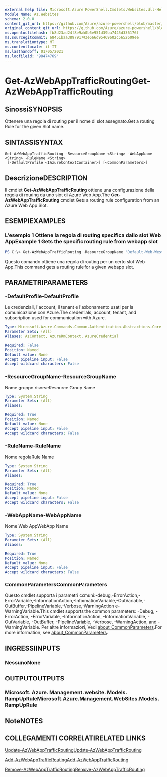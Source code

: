 ```yaml
---
external help file: Microsoft.Azure.PowerShell.Cmdlets.Websites.dll-Help.xml
Module Name: Az.Websites
schema: 2.0.0
content_git_url: https://github.com/Azure/azure-powershell/blob/master/src/Websites/Websites/help/Get-AzWebAppTrafficRouting.md
original_content_git_url: https://github.com/Azure/azure-powershell/blob/master/src/Websites/Websites/help/Get-AzWebAppTrafficRouting.md
ms.openlocfilehash: fb8d23ad24f8e9ab0b6e951d39ba7445d336176f
ms.sourcegitcommit: 68451baa389791703e666d95469602c5652609ee
ms.translationtype: MT
ms.contentlocale: it-IT
ms.lasthandoff: 01/05/2021
ms.locfileid: "98474769"
---
```

# <span data-ttu-id="5da97-101">Get-AzWebAppTrafficRouting</span><span class="sxs-lookup"><span data-stu-id="5da97-101">Get-AzWebAppTrafficRouting</span></span>

## <span data-ttu-id="5da97-102">Sinossi</span><span class="sxs-lookup"><span data-stu-id="5da97-102">SYNOPSIS</span></span>
<span data-ttu-id="5da97-103">Ottenere una regola di routing per il nome di slot assegnato.</span><span class="sxs-lookup"><span data-stu-id="5da97-103">Get a routing Rule for the given Slot name.</span></span>

## <span data-ttu-id="5da97-104">SINTASSI</span><span class="sxs-lookup"><span data-stu-id="5da97-104">SYNTAX</span></span>

```
Get-AzWebAppTrafficRouting -ResourceGroupName <String> -WebAppName <String> -RuleName <String>
 [-DefaultProfile <IAzureContextContainer>] [<CommonParameters>]
```

## <span data-ttu-id="5da97-105">Descrizione</span><span class="sxs-lookup"><span data-stu-id="5da97-105">DESCRIPTION</span></span>
<span data-ttu-id="5da97-106">Il cmdlet **Get-AzWebAppTrafficRouting** ottiene una configurazione della regola di routing da uno slot di Azure Web App.</span><span class="sxs-lookup"><span data-stu-id="5da97-106">The **Get-AzWebAppTrafficRouting** cmdlet Gets a routing rule configuration from an Azure Web App Slot.</span></span>

## <span data-ttu-id="5da97-107">ESEMPI</span><span class="sxs-lookup"><span data-stu-id="5da97-107">EXAMPLES</span></span>

### <span data-ttu-id="5da97-108">L'esempio 1 Ottiene la regola di routing specifica dallo slot Web App</span><span class="sxs-lookup"><span data-stu-id="5da97-108">Example 1 Gets the specific routing rule from webapp slot</span></span>
```powershell
PS C:\> Get-AzWebAppTrafficRouting -ResourceGroupName "Default-Web-WestUS" -WebAppName "ContosoSite"  -RuleName 'Stg'
```

<span data-ttu-id="5da97-109">Questo comando ottiene una regola di routing per un certo slot Web App.</span><span class="sxs-lookup"><span data-stu-id="5da97-109">This command gets a routing rule for a given webapp slot.</span></span>

## <span data-ttu-id="5da97-110">PARAMETRI</span><span class="sxs-lookup"><span data-stu-id="5da97-110">PARAMETERS</span></span>

### <span data-ttu-id="5da97-111">-DefaultProfile</span><span class="sxs-lookup"><span data-stu-id="5da97-111">-DefaultProfile</span></span>
<span data-ttu-id="5da97-112">Le credenziali, l'account, il tenant e l'abbonamento usati per la comunicazione con Azure.</span><span class="sxs-lookup"><span data-stu-id="5da97-112">The credentials, account, tenant, and subscription used for communication with Azure.</span></span>

```yaml
Type: Microsoft.Azure.Commands.Common.Authentication.Abstractions.Core.IAzureContextContainer
Parameter Sets: (All)
Aliases: AzContext, AzureRmContext, AzureCredential

Required: False
Position: Named
Default value: None
Accept pipeline input: False
Accept wildcard characters: False
```

### <span data-ttu-id="5da97-113">-ResourceGroupName</span><span class="sxs-lookup"><span data-stu-id="5da97-113">-ResourceGroupName</span></span>
<span data-ttu-id="5da97-114">Nome gruppo risorse</span><span class="sxs-lookup"><span data-stu-id="5da97-114">Resource Group Name</span></span>

```yaml
Type: System.String
Parameter Sets: (All)
Aliases:

Required: True
Position: Named
Default value: None
Accept pipeline input: False
Accept wildcard characters: False
```

### <span data-ttu-id="5da97-115">-RuleName</span><span class="sxs-lookup"><span data-stu-id="5da97-115">-RuleName</span></span>
<span data-ttu-id="5da97-116">Nome regola</span><span class="sxs-lookup"><span data-stu-id="5da97-116">Rule Name</span></span>
```yaml
Type: System.String
Parameter Sets: (All)
Aliases:

Required: True
Position: Named
Default value: None
Accept pipeline input: False
Accept wildcard characters: False
```

### <span data-ttu-id="5da97-117">-WebAppName</span><span class="sxs-lookup"><span data-stu-id="5da97-117">-WebAppName</span></span>
<span data-ttu-id="5da97-118">Nome Web App</span><span class="sxs-lookup"><span data-stu-id="5da97-118">WebApp Name</span></span>

```yaml
Type: System.String
Parameter Sets: (All)
Aliases:

Required: True
Position: Named
Default value: None
Accept pipeline input: False
Accept wildcard characters: False
```

### <span data-ttu-id="5da97-119">CommonParameters</span><span class="sxs-lookup"><span data-stu-id="5da97-119">CommonParameters</span></span>
<span data-ttu-id="5da97-120">Questo cmdlet supporta i parametri comuni:-debug,-ErrorAction,-ErrorVariable,-InformationAction,-InformationVariable,-OutVariable,-OutBuffer,-PipelineVariable,-Verbose,-WarningAction e-WarningVariable.</span><span class="sxs-lookup"><span data-stu-id="5da97-120">This cmdlet supports the common parameters: -Debug, -ErrorAction, -ErrorVariable, -InformationAction, -InformationVariable, -OutVariable, -OutBuffer, -PipelineVariable, -Verbose, -WarningAction, and -WarningVariable.</span></span> <span data-ttu-id="5da97-121">Per altre informazioni, Vedi [about_CommonParameters](http://go.microsoft.com/fwlink/?LinkID=113216).</span><span class="sxs-lookup"><span data-stu-id="5da97-121">For more information, see [about_CommonParameters](http://go.microsoft.com/fwlink/?LinkID=113216).</span></span>

## <span data-ttu-id="5da97-122">INGRESSI</span><span class="sxs-lookup"><span data-stu-id="5da97-122">INPUTS</span></span>

### <span data-ttu-id="5da97-123">Nessuno</span><span class="sxs-lookup"><span data-stu-id="5da97-123">None</span></span>

## <span data-ttu-id="5da97-124">OUTPUT</span><span class="sxs-lookup"><span data-stu-id="5da97-124">OUTPUTS</span></span>

### <span data-ttu-id="5da97-125">Microsoft. Azure. Management. website. Models. RampUpRule</span><span class="sxs-lookup"><span data-stu-id="5da97-125">Microsoft.Azure.Management.WebSites.Models.RampUpRule</span></span>

## <span data-ttu-id="5da97-126">Note</span><span class="sxs-lookup"><span data-stu-id="5da97-126">NOTES</span></span>

## <span data-ttu-id="5da97-127">COLLEGAMENTI CORRELATI</span><span class="sxs-lookup"><span data-stu-id="5da97-127">RELATED LINKS</span></span>

[<span data-ttu-id="5da97-128">Update-AzWebAppTrafficRouting</span><span class="sxs-lookup"><span data-stu-id="5da97-128">Update-AzWebAppTrafficRouting</span></span>](./Update-AzWebAppTrafficRouting.md)

[<span data-ttu-id="5da97-129">Add-AzWebAppTrafficRouting</span><span class="sxs-lookup"><span data-stu-id="5da97-129">Add-AzWebAppTrafficRouting</span></span>](./Add-AzWebAppTrafficRouting.md)

[<span data-ttu-id="5da97-130">Remove-AzWebAppTrafficRouting</span><span class="sxs-lookup"><span data-stu-id="5da97-130">Remove-AzWebAppTrafficRouting</span></span>](./Remove-AzWebAppTrafficRouting.md)
